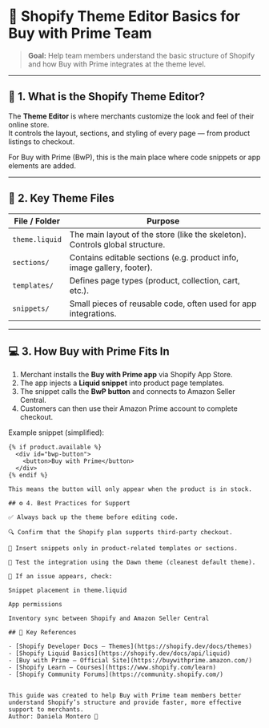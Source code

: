# 🧱 Shopify Theme Editor Basics for Buy with Prime Team

> **Goal:** Help team members understand the basic structure of Shopify and how Buy with Prime integrates at the theme level.

---

## 🧭 1. What is the Shopify Theme Editor?

The **Theme Editor** is where merchants customize the look and feel of their online store.  
It controls the layout, sections, and styling of every page — from product listings to checkout.

For Buy with Prime (BwP), this is the main place where code snippets or app elements are added.

---

## 🧩 2. Key Theme Files

| File / Folder | Purpose |
|----------------|----------|
| `theme.liquid` | The main layout of the store (like the skeleton). Controls global structure. |
| `sections/` | Contains editable sections (e.g. product info, image gallery, footer). |
| `templates/` | Defines page types (product, collection, cart, etc.). |
| `snippets/` | Small pieces of reusable code, often used for app integrations. |

---

## 💻 3. How Buy with Prime Fits In

1. Merchant installs the **Buy with Prime app** via Shopify App Store.  
2. The app injects a **Liquid snippet** into product page templates.  
3. The snippet calls the **BwP button** and connects to Amazon Seller Central.  
4. Customers can then use their Amazon Prime account to complete checkout.

Example snippet (simplified):

```liquid
{% if product.available %}
  <div id="bwp-button">
    <button>Buy with Prime</button>
  </div>
{% endif %}

This means the button will only appear when the product is in stock.

## ⚙️ 4. Best Practices for Support

✅ Always back up the theme before editing code.

🔍 Confirm that the Shopify plan supports third-party checkout.

🧩 Insert snippets only in product-related templates or sections.

🔄 Test the integration using the Dawn theme (cleanest default theme).

🧠 If an issue appears, check:

Snippet placement in theme.liquid

App permissions

Inventory sync between Shopify and Amazon Seller Central

## 🔗 Key References

- [Shopify Developer Docs – Themes](https://shopify.dev/docs/themes)
- [Shopify Liquid Basics](https://shopify.dev/docs/api/liquid)
- [Buy with Prime – Official Site](https://buywithprime.amazon.com/)
- [Shopify Learn – Courses](https://www.shopify.com/learn)
- [Shopify Community Forums](https://community.shopify.com/)


This guide was created to help Buy with Prime team members better understand Shopify’s structure and provide faster, more effective support to merchants.
Author: Daniela Montero 💙